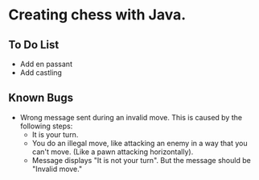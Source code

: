 # Creating chess with Java.

## To Do List
* Add en passant
* Add castling

## Known Bugs
* Wrong message sent during an invalid move. This is caused by the following steps:
  * It is your turn.
  * You do an illegal move, like attacking an enemy in a way that you can't move. (Like a pawn attacking horizontally).
  * Message displays "It is not your turn". But the message should be "Invalid move."
 
